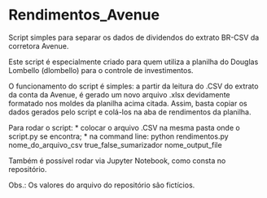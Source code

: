 # Rendimentos_Avenue
 Script simples para separar os dados de dividendos do extrato BR-CSV da corretora Avenue.

 Este script é especialmente criado para quem utiliza a planilha do Douglas Lombello (dlombello) para
 o controle de investimentos.

 O funcionamento do script é simples: a partir da leitura do .CSV do extrato da conta da Avenue, é gerado
 um novo arquivo .xlsx devidamente formatado nos moldes da planilha acima citada. Assim, basta copiar os
 dados gerados pelo script e colá-los na aba de rendimentos da planilha.

Para rodar o script:
    * colocar o arquivo .CSV na mesma pasta onde o script.py se encontra;
    * na command line: python rendimentos.py nome_do_arquivo_csv true_false_sumarizador nome_output_file

Também é possível rodar via Jupyter Notebook, como consta no repositório.

 Obs.: Os valores do arquivo do repositório são fictícios.
